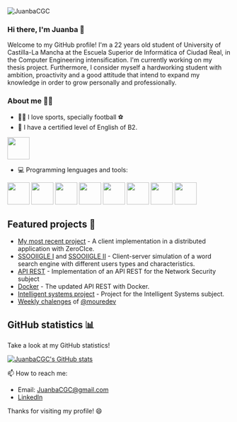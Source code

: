 
 <img src="https://komarev.com/ghpvc/?username=JuanbaCGC" alt="JuanbaCGC" />

### Hi there, I'm Juanba 👋

Welcome to my GitHub profile! I'm a 22 years old student of University of Castilla-La Mancha at the Escuela Superior de Informática of Ciudad Real, in the Computer Engineering intensification. I'm currently working on my thesis project. Furthermore, I consider myself a hardworking student with ambition, proactivity and a good attitude that intend to expand my knowledge in order to grow personally and professionally.

### About me 👨‍💻
- 🙋‍♂️ I love sports, specially football ⚽
- 🏴󠁧󠁢󠁥󠁮󠁧󠁿 I have a certified level of English of B2.

<code><a target="_blank"><img height="50" src="https://www.academiaemprende.com/aulavirtual/pluginfile.php/25/course/overviewfiles/B2-INGLES.jpg"></a></code>

- 💻 Programming lenguages and tools:

<code><a target="_blank"><img height="50" src="https://i.blogs.es/075dfa/linux-win/1366_2000.jpeg"></a></code>
<code><a target="_blank"><img height="50" src="https://elblogdecodigo.files.wordpress.com/2014/12/java_logo.png"></a></code>
<code><a target="_blank"><img height="50" src="https://img.icons8.com/color/452/c-programming.png"></a></code>
<code><a target="_blank"><img height="50" src="https://img2.freepng.es/20180408/pew/kisspng-the-c-programming-language-computer-icons-comput-programming-5acadc2dec0be9.0824244915232440779669.jpg"></a></code>
<code><a target="_blank"><img height="50" src="https://img.icons8.com/color/452/python.png"></a></code>
<code><a target="_blank"><img height="50" src="https://i.pinimg.com/originals/07/90/ab/0790ab2e4e0e578223367ac5e7bbe19d.jpg"></a></code>
<code><a target="_blank"><img height="50" src="https://cdn.icon-icons.com/icons2/2107/PNG/512/file_type_vscode_icon_130084.png"></a></code>
<code><a target="_blank"><img height="50" src="https://logos-world.net/wp-content/uploads/2021/02/Docker-Symbol.png"></a></code>

## Featured projects 💼

- [My most recent project](https://github.com/JuanbaCGC/JuanBautistaCGC_Distribuidos) - A client implementation in a distributed application with ZeroCIce.
- [SSOOIIGLE I](https://github.com/JuanbaCGC/SSOOIIGLE-Part-1) and [SSOOIIGLE II](https://github.com/JuanbaCGC/SSOOIIGLE-Part-2) - Client-server simulation of a word search engine with different users types and characteristics.
- [API REST](https://github.com/JuanbaCGC/Seguridad-en-Redes) - Implementation of an API REST for the Network Security subject
- [Docker](https://github.com/JuanbaCGC/P4-SegRed) - The updated API REST with Docker.
- [Intelligent systems project](https://github.com/JuanbaCGC/SI_LAB_B1_1) - Project for the Intelligent Systems subject.
- [Weekly chalenges](https://github.com/JuanbaCGC/retos-programacion-2023) of [@mouredev](https://github.com/mouredev)

## GitHub statistics 📊

Take a look at my GitHub statistics!

[![JuanbaCGC's GitHub stats](https://github-readme-stats.vercel.app/api?username=JuanbaCGC&count_private=true&show_icons=true&theme=dark)](https://github.com/JuanbaCGC)

📫 How to reach me: 

- Email: [JuanbaCGC@gmail.com](mailto:juanbacgc@gmail.com)
- [LinkedIn](https://www.linkedin.com/in/juanbautista-castano-garciacervigon/)


Thanks for visiting my profile! 😄
